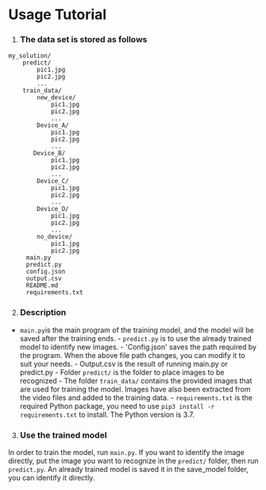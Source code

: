 
# Usage Tutorial

 1. ### The data set is stored as follows
```
my_solution/  
    predict/  
        pic1.jpg  
        pic2.jpg  
        ...
    train_data/ 
        new_device/
            pic1.jpg
            pic2.jpg
            ...
        Device_A/
            pic1.jpg  
            pic2.jpg
            ...
       Device_B/
            pic1.jpg  
            pic2.jpg
            ...
        Device_C/
            pic1.jpg  
            pic2.jpg
            ...
        Device_D/
            pic1.jpg  
            pic2.jpg
            ...
        no_device/
            pic1.jpg
            pic2.jpg
     main.py  
     predict.py  
     config.json  
     output.csv  
     README.md  
     requirements.txt
```

 2. ### Description 
    
   - `main.py`is the main program of the training model, and the model will be saved after the training ends.
    - `predict.py` is to use the already trained model to identify new images.
    - 'Config.json' saves the path required by the program. When the above file path changes, you can modify it to suit your needs.
    - Output.csv is the result of running main.py or predict.py
    - Folder `predict/` is the folder to place images to be recognized
    - The folder `train_data/` contains the provided images that are used for training the model. Images have also been extracted from the video files and added to the training data. 
    - `requirements.txt` is the required Python package, you need to use `pip3 install -r requirements.txt` to install. The Python version is 3.7.

3. ### Use the trained model
In order to train the model, run `main.py`. If you want to identify the image directly, put the image you want to recognize in the `predict/` folder, then run `predict.py`. An already trained model is saved it in the save_model folder, you can identify it directly.


